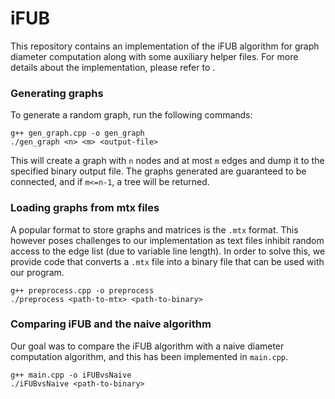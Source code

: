 # iFUB
This repository contains an implementation of the iFUB algorithm for graph diameter computation along with some auxiliary helper files. For more details about the implementation, please refer to [](report.pdf). 

### Generating graphs
To generate a random graph, run the following commands:

```
g++ gen_graph.cpp -o gen_graph
./gen_graph <n> <m> <output-file>
```

This will create a graph with ```n``` nodes and at most ```m``` edges and dump it to the specified binary output file. The graphs generated are guaranteed to be connected, and if ```m<=n-1```, a tree will be returned. 

### Loading graphs from mtx files
A popular format to store graphs and matrices is the ```.mtx``` format. This however poses challenges to our implementation as text files inhibit random access to the edge list (due to variable line length). In order to solve this, we provide code that converts a ```.mtx``` file into a binary file that can be used with our program. 

```
g++ preprocess.cpp -o preprocess
./preprocess <path-to-mtx> <path-to-binary>
```

### Comparing iFUB and the naive algorithm
Our goal was to compare the iFUB algorithm with a naive diameter computation algorithm, and this has been implemented in ```main.cpp```. 
```
g++ main.cpp -o iFUBvsNaive
./iFUBvsNaive <path-to-binary>
```